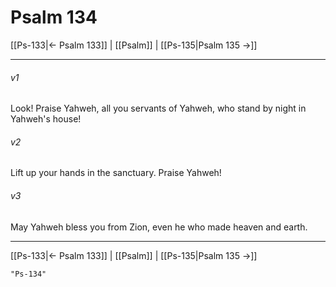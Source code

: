 # Psalm 134

[[Ps-133|← Psalm 133]] | [[Psalm]] | [[Ps-135|Psalm 135 →]]
***



###### v1 
Look! Praise Yahweh, all you servants of Yahweh, who stand by night in Yahweh's house! 

###### v2 
Lift up your hands in the sanctuary. Praise Yahweh! 

###### v3 
May Yahweh bless you from Zion, even he who made heaven and earth.

***
[[Ps-133|← Psalm 133]] | [[Psalm]] | [[Ps-135|Psalm 135 →]]
```query 2021-09-27 15:57
"Ps-134"
```